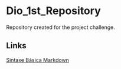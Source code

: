 # Dio_1st_Repository
Repository created for the project challenge.

## Links
[Sintaxe Básica Markdown](https://www.markdownguide.org/basic-syntax/)
